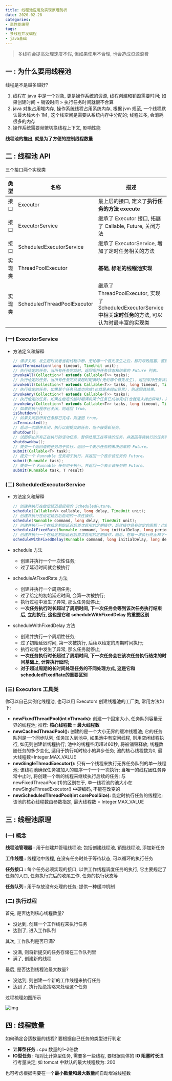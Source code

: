 ```yaml
---
title: 线程池应用及实现原理剖析
date: 2020-02-28
categories:
- 高性能编程
tags: 
- 多线程并发编程
- java基础
---
```








> 多线程会提高处理速度不假, 但如果使用不合理, 也会造成资源浪费



## 一 : 为什么要用线程池

线程是不是越多越好?
1. 线程在 java 中是一个对象, 更是操作系统的资源, 线程创建和销毁需要时间; 如果创建时间 + 销毁时间 > 执行任务时间就很不合算
2. java 对象占用堆内存, 操作系统线程占用系统内存, 根据 jvm 规范, 一个线程默认最大栈大小 1M , 这个栈空间是需要从系统内存中分配的; 线程过多, 会消耗很多的内存
3. 操作系统需要频繁切换线程上下文, 影响性能

**线程池的推出, 就是为了方便的控制线程数量**

## 二 : 线程池 API

三个接口两个实现类

| 类型   | 名称                        | 描述                                                         |
| ------ | --------------------------- | ------------------------------------------------------------ |
| 接口   | Executor                    | 最上层的接口, 定义了**执行任务的方法 execute**               |
| 接口   | ExecutorService             | 继承了 Executor 接口, 拓展了 Callable, Future, 关闭方法      |
| 接口   | ScheduledExecutorService    | 继承了 ExecutorService, 增加了定时任务相关的方法             |
| 实现类 | ThreadPoolExecutor          | **基础, 标准的线程池实现**                                   |
| 实现类 | ScheduledThreadPoolExecutor | 继承了 ThreadPoolExecutor, 实现了 ScheduledExecutorService 中相关**定时任务**的方法, 可以认为时最丰富的实现类 |

### (一) ExecutorService 

- 方法定义和解释

  ```java
  // 请求关闭、发生超时或者当前线程中断，无论哪一个首先发生之后，都将导致阻塞，直到所有任务完成执行。
  awaitTermination(long timeout, TimeUnit unit);
  // 执行给定的任务，当所有任务完成时，返回保持任务状态和结果的 Future 列表。
  invokeAll(Collection<? extends Callable<T>> tasks);
  // 执行给定的任务，当所有任务完成或超时期满时(无论哪个首先发生)，返回保持任务状态和结果的 Future 列表。
  invokeAll(Collection<? extends Callable<T>> tasks, long timeout, TimeUnit unit);
  // 执行给定的任务，如果某个任务已成功完成(也就是未抛出异常)，则返回其结果。
  invokeAny(Collection<? extends Callable<T>> tasks);
  // 执行给定的任务，如果在给定的超时期满前某个任务已成功完成(也就是未抛出异常)，则返回其结果。
  invokeAny(Collection<? extends Callable<T>> tasks, long timeout, TimeUnit unit);
  // 如果此执行程序已关闭，则返回 true。
  isShutdown();
  // 如果关闭后所有任务都已完成，则返回 true。
  isTerminated();
  // 启动一次顺序关闭，执行以前提交的任务，但不接受新任务。
  shutdown();
  // 试图停止所有正在执行的活动任务，暂停处理正在等待的任务，并返回等待执行的任务列表。
  shutdownNow();
  // 提交一个返回值的任务用于执行，返回一个表示任务的未决结果的 Future。
  submit(Callable<T> task);
  // 提交一个 Runnable 任务用于执行，并返回一个表示该任务的 Future。
  submit(Runnable task);
  // 提交一个 Runnable 任务用于执行，并返回一个表示该任务的 Future。
  submit(Runnable task, T result)
  ```

### (二) ScheduledExecutorService 

- 方法定义和解释

  ```java
  // 创建并执行在给定延迟后启用的 ScheduledFuture。
  schedule(Callable<V> callable, long delay, TimeUnit unit);
  // 创建并执行在给定延迟后启用的一次性操作。
  schedule(Runnable command, long delay, TimeUnit unit);
  // 创建并执行一个在给定初始延迟后首次启用的定期操作，后续操作具有给定的周期；也就是将在 initialDelay 后开始执行，然后在 initialDelay+period 后执行，接着在 initialDelay + 2 * period 后执行，依此类推。
  scheduleAtFixedRate(Runnable command, long initialDelay, long period, TimeUnit unit);
  // 创建并执行一个在给定初始延迟后首次启用的定期操作，随后，在每一次执行终止和下一次执行开始之间都存在给定的延迟。 
  scheduleWithFixedDelay(Runnable command, long initialDelay, long delay, TimeUnit unit);
  ```

- schedule 方法

  - 创建并执行一个一次性任务; 
  - 过了延迟时间就会被执行

- scheduleAtFixedRate 方法

  - 创建并执行一个周期任务; 
  - 过了给定的初始延迟时间, 会第一次被执行; 
  - 执行过程中发生了异常, 那么任务就停止; 
  - **一次任务执行时长超过了周期时间, 下一次任务会等到该次任务执行结束后, 立刻执行, 这也是它和 scheduleWithFixedDelay 的重要区别**

- scheduleWithFixedDelay 方法

  - 创建并执行一个周期性任务; 
  - 过了初始延迟时间, 第一次被执行, 后续以给定的周期时间执行; 
  - 执行过程中发生了异常, 那么任务就停止; 
  - **一次任务执行时长超过了周期时间, 下一次任务会在该次任务执行结束的时间基础上, 计算执行延时;**
  - **对于超过周期的长时间处理任务的不同处理方式, 这是它和scheduledFixedRate的重要区别**

### (三) Executors 工具类

你可以自己实例化线程池, 也可以用 Executors 创建线程池的工厂类, 常用方法如下: 

- **newFixedThreadPool(int nThreads):** 创建一个固定大小, 任务队列容量无界的线程池; 推荐: **核心线程数 = 最大线程数**
- **newCachedThreadPool():** 创建的是一个大小无界的缓冲线程池; 它的任务队列是一个同步队列; 任务加入到池中, 如果池中有空闲线程, 则用空闲线程执行, 如无则创建新线程执行; 池中的线程空闲超过60秒, 将被销毁释放; 线程数随任务的多少变化, 适用于执行耗时较小的异步任务; 池的核心线程数为0, 最大线程数=Integer.MAX_VALUE
- **newSingleThreadExecutor():** 只有一个线程来执行无界任务队列的单一线程池; 该线程池确保任务被加入的顺序一个一个一次执行; 当唯一的线程因任务异常中止时, 将创建一个新的线程来继续执行后续的任务; 与 newFixedThreadPool(1)的区别在于, 单一线程池的池大小在 newSingleThreadExecutor() 中硬编码, 不能在改变的
- **newScheduledThreadPool(int corePoolSize):** 能定时执行任务的线程池; 该池的核心线程数由参数指定, 最大线程数 = Integer.MAX_VALUE

## 三 : 线程池原理

### (一) 概念

**线程池管理器 :** 用于创建并管理线程池; 包括创建线程池, 销毁线程池, 添加新任务

**工作线程 :** 线程池中线程, 在没有任务时处于等待状态, 可以循环的执行任务

**任务接口 :** 每个任务必须实现的接口, 以供工作线程调度任务的执行, 它主要规定了任务的入口, 任务执行完后的收尾工作, 任务的执行状态等

**任务队列 :** 用于存放没有处理的任务; 提供一种缓冲机制

### (二) 执行过程

首先, 是否达到核心线程数量? 
- 没达到, 创建一个工作线程来执行任务
- 达到了, 进入工作队列

其次, 工作队列是否已满? 
- 没满, 则将新提交的任务存储在工作队列里
- 满了, 创建新的线程

最后, 是否达到线程池最大数量? 
- 没达到, 则创建一个新的工作线程来执行任务
- 达到了, 执行拒绝策略来处理这个任务

过程梳理如图所示

![img](https://gcore.jsdelivr.net/gh/info4z/blog_images@main/images/2292db4a-8eff-4cfd-9d05-9cd258d4d5be-8352070.jpg)

## 四 : 线程数量

如何确定合适数量的线程? 要根据自己任务的类型进行判定
- **计算型任务 :** cpu 数量的1~2倍数
- **IO型任务 :** 相对比计算型任务, 需要多一些线程, 要根据具体的 **IO 阻塞时长**进行考量决定; 如 tomcat 中默认的最大线程数为: 200

也可考虑根据需要在一个**最小数量和最大数量**间自动增减线程数